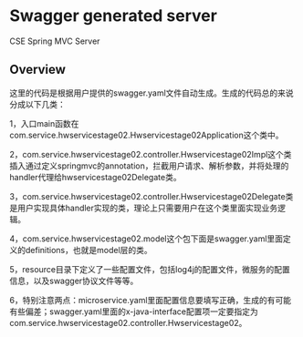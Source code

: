 # Swagger generated server

CSE Spring MVC Server


## Overview
这里的代码是根据用户提供的swagger.yaml文件自动生成。生成的代码总的来说分成以下几类：

1，入口main函数在com.service.hwservicestage02.Hwservicestage02Application这个类中。

2，com.service.hwservicestage02.controller.Hwservicestage02Impl这个类插入通过定义springmvc的annotation，拦截用户请求、解析参数，并将处理的handler代理给hwservicestage02Delegate类。

3，com.service.hwservicestage02.controller.Hwservicestage02Delegate类是用户实现具体handler实现的类，理论上只需要用户在这个类里面实现业务逻辑。

4，com.service.hwservicestage02.model这个包下面是swagger.yaml里面定义的definitions，也就是model层的类。

5，resource目录下定义了一些配置文件，包括log4j的配置文件，微服务的配置信息，以及swagger协议文件等等。

6，特别注意两点：microservice.yaml里面配置信息要填写正确，生成的有可能有些偏差；swagger.yaml里面的x-java-interface配置项一定要指定为com.service.hwservicestage02.controller.Hwservicestage02。
